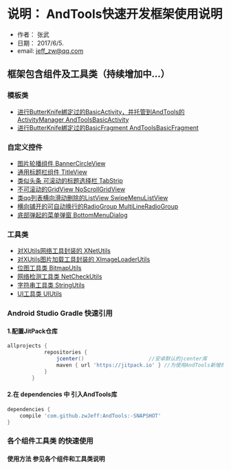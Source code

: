 # 说明： AndTools快速开发框架使用说明

 * 作者： 张武
 * 日期： 2017/6/5.
 * email: jeff_zw@qq.com

##   框架包含组件及工具类（持续增加中...）

### 模板类
* [进行ButterKnife綁定过的BasicActivity，并托管到AndTools的ActivityManager  AndToolsBasicActivity]()
* [进行ButterKnife綁定过的BasicFragment  AndToolsBasicFragment]()

### 自定义控件
* [图片轮播组件 BannerCircleView](http://blog.csdn.net/sinat_15417921/article/details/52485739)
* [通用标题栏组件 TitleView](https://github.com/zwJeff/AndTools/wiki/%E9%80%9A%E7%94%A8%E6%A0%87%E9%A2%98%E6%A0%8F%E7%BB%84%E4%BB%B6-TitleView)
* [类似头条 可滚动的标题选择栏 TabStrip]()
* [不可滚动的GridView NoScrollGridView]()
* [类qq列表横向滑动删除的ListView SwipeMenuListView]()
* [横向铺开的可自动换行的RadioGroup MultiLineRadioGroup]()
* [底部弹起的菜单弹窗 BottomMenuDialog]()

### 工具类
* [对XUtils网络工具封装的 XNetUtils]()
* [对XUtils图片加载工具封装的 XImageLoaderUtils]()
* [位图工具类 BitmapUtils]()
* [网络检测工具类 NetCheckUtils]()
* [字符串工具类 StringUtils]()
* [UI工具类 UIUtils]()


###   Android Studio Gradle 快速引用
####  1.配置JitPack仓库
``` gradle
allprojects {
            repositories {
                jcenter()                     //安卓默认的jcenter库
                maven { url 'https://jitpack.io' } //为使用AndTools新增的库
            }
        }
```
####  2.在 dependencies 中 引入AndTools库 
``` gradle
dependencies {
	compile 'com.github.zwJeff:AndTools:-SNAPSHOT'
}
```

###   各个组件工具类 的快速使用

#### 使用方法 参见各个组件和工具类说明
